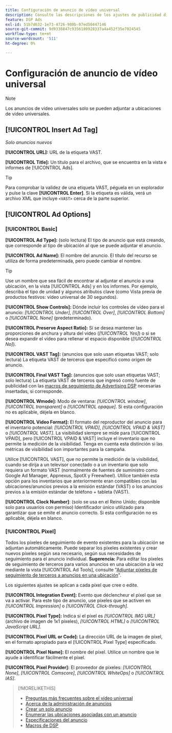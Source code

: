 ```yaml
---
title: Configuración de anuncio de vídeo universal
description: Consulte las descripciones de los ajustes de publicidad disponibles para los anuncios de vídeo universales.
feature: DSP Ads
exl-id: 51b7d632-1e73-4726-980b-07ed50447146
source-git-commit: 9d9330847c9356180928337a4a452f35e7024545
workflow-type: tm+mt
source-wordcount: '511'
ht-degree: 0%

---
```


# Configuración de anuncio de vídeo universal

>[!NOTE]
>
>Los anuncios de vídeo universales solo se pueden adjuntar a ubicaciones de vídeo universales.

## [!UICONTROL Insert Ad Tag]

*Solo anuncios nuevos*

**[!UICONTROL URL]:** URL de la etiqueta VAST.

**[!UICONTROL Title]:** Un título para el archivo, que se encuentra en la vista e informes de [!UICONTROL Ads].

>[!TIP]
>
> Para comprobar la validez de una etiqueta VAST, péguela en un explorador y pulse la clave **[!UICONTROL Enter]**. Si la etiqueta es válida, verá un archivo XML que incluye `<VAST>` cerca de la parte superior.

## [!UICONTROL Ad Options]

### [!UICONTROL Basic]

**[!UICONTROL Ad Type]:** (solo lectura) El tipo de anuncio que está creando, que corresponde al tipo de ubicación al que se puede adjuntar el anuncio.

**[!UICONTROL Ad Name]:** El nombre del anuncio. El título del recurso se utiliza de forma predeterminada, pero puede cambiar el nombre.

>[!TIP]
>
> Use un nombre que sea fácil de encontrar al adjuntar el anuncio a una ubicación, en la vista [!UICONTROL Ads] y en los informes. Por ejemplo, describa el tipo de unidad y algunos atributos clave (como Vista previa de productos festivos: vídeo universal de 30 segundos).

**[!UICONTROL Show Controls]:** Dónde incluir los controles de vídeo para el anuncio: *[!UICONTROL Under]*, *[!UICONTROL Over]*, *[!UICONTROL Bottom]* o *[!UICONTROL None]* (predeterminado).

**[!UICONTROL Preserve Aspect Ratio]:** Si se desea mantener las proporciones de anchura y altura del vídeo (*[!UICONTROL Yes]*) o si se desea expandir el vídeo para rellenar el espacio disponible (*[!UICONTROL No]*).

**[!UICONTROL VAST Tag]:** (anuncios que solo usan etiquetas VAST; solo lectura) La etiqueta VAST de terceros que especificó como origen de anuncio.

**[!UICONTROL Final VAST Tag]:** (anuncios que solo usan etiquetas VAST; solo lectura) La etiqueta VAST de terceros que ingresó como fuente de publicidad con las [macros de seguimiento de Advertising DSP](/help/dsp/campaign-management/macros.md) necesarias insertadas, si corresponde.

**[!UICONTROL Wmode]:** Modo de ventana: *[!UICONTROL window]*, *[!UICONTROL transparent]* o *[!UICONTROL opaque]*. Si esta configuración no es aplicable, déjela en blanco.

**[!UICONTROL Video Format]:** El formato del reproductor del anuncio para el inventario potencial: *[!UICONTROL VPAID]*, *[!UICONTROL VPAID & VAST]* o *[!UICONTROL VAST]*. La visibilidad siempre se mide para [!UICONTROL VPAID], pero [!UICONTROL VPAID & VAST] incluye el inventario que no permite la medición de la visibilidad. Tenga en cuenta esta distinción si las métricas de visibilidad son importantes para la campaña.

Utilice [!UICONTROL VAST], que no permite la medición de la visibilidad, cuando se dirija a un televisor conectado o a un inventario que solo requiera un formato VAST (normalmente de fuentes de suministro como Google Ad Manager, Appnexus, SpotX y Freewheel). Utilice también esta opción para los inventarios que anteriormente eran compatibles con las ubicaciones/anuncios previos a la emisión estándar (VAST) o los anuncios previos a la emisión estándar de teléfono + tableta (VAST).

**[!UICONTROL Clock Number]**: (solo se usa en el Reino Unido; disponible solo para usuarios con permiso) Identificador único utilizado para garantizar que se emite el anuncio correcto. Si esta configuración no es aplicable, déjela en blanco.

### [!UICONTROL Pixel]

Todos los píxeles de seguimiento de evento existentes para la ubicación se adjuntan automáticamente. Puede separar los píxeles existentes y crear nuevos píxeles según sea necesario, según sus necesidades de seguimiento para el anuncio individual. **Sugerencia:** Para editar los píxeles de seguimiento de terceros para varios anuncios en una ubicación a la vez mediante la vista [!UICONTROL Ad Tools], consulte &quot;[Adjuntar píxeles de seguimiento de terceros a anuncios en una ubicación](/help/dsp/campaign-management/ads/ad-pixel-attach-detach.md#attach-pixels-ads)&quot;.

Los siguientes ajustes se aplican a cada píxel que cree o edite.

**[!UICONTROL Integration Event]:** Evento que déclencheur el píxel que se va a activar. Para este tipo de anuncio, use píxeles que se activen en *[!UICONTROL Impression]* o *[!UICONTROL Click-through]*.

**[!UICONTROL Pixel Type]:** Indica si el píxel es *[!UICONTROL IMG URL]* (archivo de imagen de 1x1 píxeles), *[!UICONTROL HTML]* o *[!UICONTROL JavaScript URL]*.

**[!UICONTROL Pixel URL or Code]:** La dirección URL de la imagen de píxel, en el formato apropiado para el [!UICONTROL Pixel Type] especificado.

**[!UICONTROL Pixel Name]:** El nombre del píxel. Utilice un nombre que le ayude a identificar fácilmente el píxel.

**[!UICONTROL Pixel Provider]:** El proveedor de píxeles: *[!UICONTROL None]*, *[!UICONTROL Comscore]*, *[!UICONTROL WhiteOps]* o *[!UICONTROL IAS]*.

>[!MORELIKETHIS]
>
>* [Preguntas más frecuentes sobre el vídeo universal](/help/dsp/campaign-management/faq-universal-video.md)
>* [Acerca de la administración de anuncios](ad-about.md)
>* [Crear un solo anuncio](ad-create.md)
>* [Enumerar las ubicaciones asociadas con un anuncio](/help/dsp/campaign-management/ads/ad-list-placements.md)
>* [Especificaciones del anuncio](ad-specs.md)
>* [Macros de DSP](/help/dsp/campaign-management/macros.md)
